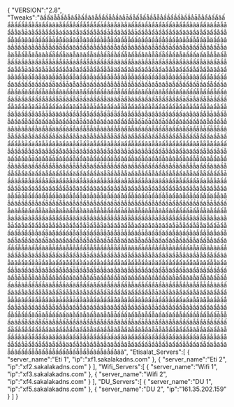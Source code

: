 { "VERSION":"2.8",   "Tweaks":"âầấäẫẵấåẫâẩằấǻâǎẫǻẩầẫẳầǎẳǡầẵấẫấẵầẫẫẳầầẩầầằầǻẳǡẫẳẩåấẩâấẩẵẩấầẳẩằẩǎẩầâââẵầầẫẳấầẫǻầǻấǡầẳâẵâằẳäấẵẩâầằẩåẩåấấâẵẩǻẩằââẩẩââầåẫåẩǻẫäẫǡâằẩẳẫǻẩấẫȧấǎâấẫäẩầấåẫầấǡẫầâằấåẳǡấầẫẫẩằầẫẩẳấǎấäâǎầǎẫẩâẩẩåầẫấǻâẩâǎâấầầấẩẫǡẩåấäẩǎầẵââấầầằẫǻẫấâẩẫẵầấâầẩǎầẵầǻầẳầǻâẳẫấẫǻấǎẫäầẩâââẳầầấẳâằầằẫẫẫấấǟẩẩâǎầấẩǻầẳẩẳầầầẵâẩấẫâåầẳầǎẫǟầẫấǡẩầâẵâåấẩẫẫâåấẵẫȧẳäẫẫấẵẫǎẫãâằấǟẩấẫäâẫâââẩẫäầẳấǟầằầấẫåẩẵầåâẳẫǟấǟầẵầåẫǎầầấȧấǎẫǻẫãấẵẫấấǎầâẳäấãẫǻẫǡầǻẩåấȧẫẩầǻẫǎấấẩấẩâââấẩẫȧâằầẳẫǡấǡẩẳầằấẳâầấẩẫǎââấåầẫấâẫåẫǡâằấǎẫǡẫầẩầầǻâẳâầẩẵẫẩẫẩẫẫẳäấǎẩǎẳäấãầằầằấȧẫåẫǎấấẩầẫầẫầẫǎâẳâẩâằâẩẫãấǻâẵâǎâẫầåẫầẩẵâầẩâẫȧẩẫầåẫǻẫâẫẫẫâầẩâấầấẫäẫẫâẳấǡẫǎâǎẩẩẩåầấấẩẩââẩầấẩǎầấấǎấǟâầẫǡâẵâẳẫäấầầâẩåẫåẫẳẫầẫầấẳấẳâẵââẳäẫấẫấẩǻấǟầǎẩẵẩấầâẩằầǎấǎấấầấẫâầẵấãâầấǎâåẩấấẩấấẩǎấǡẫẩẩầẩấâåấẳấââẵẩầấâấäấấấẫẫẩầẩẫấấȧẩǎấåấâẩẩấẩẩẳẩầẫǟấãấẫấǡấȧầầẩầẫäââấǡẩằâǎẩâấâấẵẫấẩẫầẩấǡấǡẫâấẵẫǡầấầấẩẫâẩẩǎẫǎấǡầẫẩấấȧầấââấåẫẳẫǡầǻâầấȧẫǟẫǻầâầằấẳẫấẩǎầầấẵấâẫẳầåầẵẫȧẩằấẳầǎẫãầẳấẳâåẳǡẫǎâââẳấầẫǻẩåấẩầẵấǟấǟẩǻâẳầẫẫâẫäâằâầầâấầấȧâằâǎầǻẳǡâẫấẫẫåầǎẩẫầẳẩâấầâẳẫãẩầẫȧẫǡầǎầåấǎấȧâǎẩẩầẩẫẵấǡấǡầåấǡấǻẩấâầấấấǻấǎẫầẩầẫẳâåâằâẫâẩẳäẩằấäâấấǎầǻâẩẫẫẫâẫãâằẩẳẫǎẩåẫäấäấâẫẩầấẫãầấâẵấåẩǻẳǡấǟẫǟẩâẫẵấåẩâẫấâẩấấấẳấäầåẩåẫȧâẳẫẳầằẫẫẫǟẩầầâẩẫẩẩấẳấấẫẩấầẩẩẫẫấấấẫẩấấȧầẵâấẩấẩẫẳǡấȧẩåẫǡầâẫãẩââẳấǡấǟâẫẩầẫâẫẳấäẩẩẫẫẩẩâǎẫẵâấẫẳẩẳầẳầẩâåẫǟẫåầâầấẫǻầẫấǻẫấâåâẳẫẩấåâåẳǡầǎẫấầǎẫåấẵầẫầằẫǡầẳâẳẫǟẩẩấẵẫẫầằẩằââấấấẵẫấấẵấẵâấầåấǎẫǡấâấåấǡấâẩầẩẵầẩâǎẫẩầấẩấầẵẩǎầấẳäấẵấäầåấẫâẳâẵấẫâẩẫẵấǎâẵẩǎẫẩầằâằẩǎâầẩấẩǻẩẵẫǎầâẫǟẫẳấẵâẩấǡẫǻẫầẩấââầẫấǻấẩẩấẩầâẵầằấãẫẫẫȧẩấẩǎâǎầẵầẫấẫẩǎấäấầâẫẩǎấẩẫầấäầấâẩầầẳäẫǟầằẫẳẫȧầâẫǻẩẵẫåẩẳấẳẫầấâẫǟâấẫǟấǻấấẫǡầầâẫẩåẫẳẩầầåấǟâẩẩåẫãấǻẫǎấȧẩẫẫẵẫầấȧẫåẫẵấǻẫâẳäâấâẩấǟẫấẩẩấåấȧẫẫẫåầầấẫấǟấäẩâầǻấȧấǎẩẳẩẵầåâǎẩầầââầâẩâẳấẫẫâẩâẫǻâẵấǎẫấẩẩầẵầǎấẳẫǎẫẳâầẫåầââẵấǡầẵẩẩẩâẩǻẩầẫãâầẫǻẩẫâǎẫâẫẵâẫấâấåầẩẫầâẩấǡẩằấẳẫãẩåâẵầẵầấấǻấäẩẵâåẫầâẳầǻẩẳẫâấǟấẳấẵẫãầẫầầẩåầẫầẩấãấǟấåẫǻầẫẩǻẩầẫåẩấấǡẩẫẩẳấấầǻấãẫǡẫấẩấẫȧâẳẩǎấȧẩẵẳäẫäẫäẫǎấẫẩằâǎâẫẫẳẫẩầầấǡầẵâẫẫẩâẫẫẵâẳẩâấấầấấǡấẫầẵâẵẩầấẫẫȧầǎấǡâẵẩẳấȧẩåẩẩẩåẩǎấäẩẳầâầẳấầẫầẫåẫǟẫấấấầẳẫǡẫẵầẩẫấầǻầåâấẫǟẫǎẫȧâằẫǡẩǎẫǎẩåẩẫầǎẫẫầằâằầǻấǻẫǟấẵẫǟâằầǎẫǎẩẵẫȧấäâåâằââấâẫǡẫẵầấẫǟẫäẫẩấǡẩẫấâấẫấǻẩằẫäấǟâåầầẩấấẵấẫấầẩẩẫǟẫåầẵẳǡẫẳấâẳǡẫäấǟấǎấâẫẳâầầằâẫẩẳẫâẫȧấẵâẩẫǎẩẳấäấǎấǟâầââẩâấẩấẫấẫầấẫãấǡẩẵẫäấãâẵẫȧẩằẫäấȧẩâấẵầåầẫẫâẩấẫẳâẩẩâấầấẫẫǻâấẫầâǎẫǡẩǻâẫẫẳẫẩấẫẫǻẫẩầẳẫǟầẳẫǎâǎấǡẩǻầẳẩẫẳǡâầấầấåẫåấǟâằââấǻâầấẳấäẫäầầẫâấẳấäấẫẩấẫǎẫǡấãầǻâấầằẫãẩåấẳâẫẫẳẫǎẩâấäầẵẫẳââầằẫåẩåấẩââẫǎâẳầǎấẳẳǡầǎẫȧấẩâåẩẫẩằấȧấầẫȧẩẳẩẩẫâấẵấẫẫẩẳäẳäấẳấẳấẩấäầǻâẫââấẫẫäẩâẩẳẫäấẩâấẫẫâåẫẩấåẫåấǟẫấẫåấẫầẳẫȧâẳâằâẫẫẫầǻẩâẩǎẩẵẫäẩẩấǟââẩåấẳấẳầǻẩấâẩẳǡẫẫẫẫâằẫẫẩåẫấẩâấâấåẫåấǡâấẩåẩầẫäấäầầẩǎấåầǻầầấäẳǡẩåâǎẳäẩẫâåấǟấẳấȧầẳâẳầấẫấầǎâẫầǻầǎấäẩǻấấâåấâẩẫầâẫấầẳẫȧẩǻấẩẩåầằâầẩẫẫẩẳäẫǻẫǡầẳââẩấấãâầẫãẫầẩẳẫẫâẳấǟầẵẫǎẫǎẫǎấấầẵấǟầầẩầẩâẩấầầẩǻẫǡâằầằâẵầǎấǎẫåâẩââấẳấẩẫẫẫââấầẳẩẵẩấâẵẳǡẩẵẫǡầẵâằẫầâẫấẩẫåâẫâẫấẵâẫâấẳǡầấẫẫầấấȧấȧẫåâåẫȧầằầǻẩâẳǡấẫầấâẳầåẫẵấǻẫẫâấẫǻầǎầấẳäẫââåẩấẫǻấẳấǟâåẫǡầằầẫấẩấẵâằầấâẩấâẩåầấẩằầẫẩầẩǎấǡâẫầầấǎấäâằẩâẫâấẳâǎẫåẫǡấầấãẩåẫâẫẩẫȧầâấǎầǻẫầấầầẵầẩẫẩấǡẫẵấȧâẳấẵấãấẵấǡâẳầẳấẵấẩầâẫẩẫẫẩẵẩẩâẵâẳấầẫȧấǡẫẳâẵẩằâẵẫǎầẩấäẫẫẩåẩầấấầấấǟấẳẩǻầẩấǻầầââầầầǻầǻâấẩåẫäẩâầǻẫâẫẫầâẫẩâẫầǎẫǡẫåẫấẩẵẩấầåâẵầǎấäấẳâẵấầẩẳâấẫǻẩǻấȧâǎầââầâấấẵẫầẫẩầấấǡấȧẩǎââẩǎấấấǎấẫầẫầåầǎâẳấầấãẩåấẳẫâẩåầẵẩầẳǡẩǻấẵẩǻâẵấẫẳäâẩẫåầằầåẫǎẫǎâẫấẳâẵầâẩẩấǟầẳẫấẫãẩấấẫẫẩấâấẵấäẫãầǎẫầâấấẩẩẫẫåấẵầẫầẩấåẫấẫẫẩẳấãầẫâẳấåâã",   "Etisalat_Servers":[       {             "server_name":"Eti 1",            "ip":"xf1.sakalakadns.com"       },      {          "server_name":"Eti 2",         "ip":"xf2.sakalakadns.com"       }      ],         "Wifi_Servers":[       {             "server_name":"Wifi 1",           "ip":"xf3.sakalakadns.com"       },       {            "server_name":"Wifi 2",           "ip":"xf4.sakalakadns.com"      }     ],      "DU_Servers":[       {               "server_name":"DU 1",        "ip":"xf5.sakalakadns.com"         },        {              "server_name":"DU 2",             "ip":"161.35.202.159"        }      ]    }
